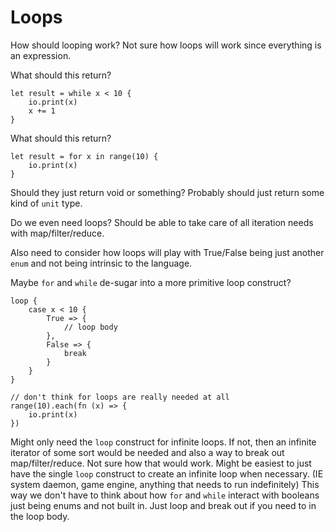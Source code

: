 # Loops

How should looping work?
Not sure how loops will work since everything is an expression.

What should this return?
```text
let result = while x < 10 {
	io.print(x)
	x += 1
}
```

What should this return?
```text
let result = for x in range(10) {
	io.print(x)
}
```

Should they just return void or something?
Probably should just return some kind of `unit` type.

Do we even need loops?
Should be able to take care of all iteration needs with map/filter/reduce.

Also need to consider how loops will play with True/False being just another `enum` and not being intrinsic to the language.

Maybe `for` and `while` de-sugar into a more primitive loop construct?
```text
loop {
	case x < 10 {
		True => {
			// loop body
		},
		False => {
			break
		}
	}
}

// don't think for loops are really needed at all
range(10).each(fn (x) => {
	io.print(x)
})
```

Might only need the `loop` construct for infinite loops.
If not, then an infinite iterator of some sort would be needed and also a way to break out map/filter/reduce.
Not sure how that would work.
Might be easiest to just have the single `loop` construct to create an infinite loop when necessary. (IE system daemon, game engine, anything that needs to run indefinitely)
This way we don't have to think about how `for` and `while` interact with booleans just being enums and not built in.
Just loop and break out if you need to in the loop body.
